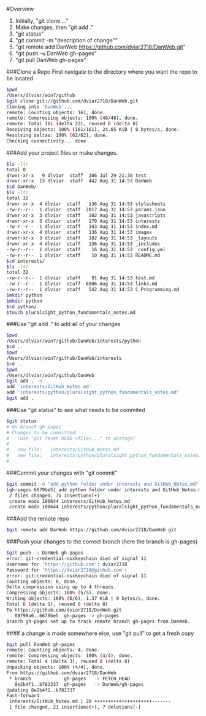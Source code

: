 #Overview
1. Initially, "git clone ..."
2. Make changes, then "git add ."
3. "git status"
4. "git commit -m "description of change""
5. "git remote add DanWeb https://github.com/dviar2718/DanWeb.git"
6. "git push -u DanWeb gh-pages"
7. "git pull DanWeb gh-pages"


###Clone a Repo
First navigate to the directory where you want the repo to be located
```bash
$pwd
/Users/dlviar/win7/github
$git clone git://github.com/dviar2718/DanWeb.git
Cloning into 'DanWeb'...
remote: Counting objects: 161, done.
remote: Compressing objects: 100% (48/48), done.
remote: Total 161 (delta 22), reused 0 (delta 0)
Receiving objects: 100% (161/161), 24.65 KiB | 0 bytes/s, done.
Resolving deltas: 100% (62/62), done.
Checking connectivity... done
```
###Add your project files or make changes.
```bash
$ls -ltr
total 0
drwxr-xr-x   9 dlviar  staff  306 Jul 29 21:38 test
drwxr-xr-x  13 dlviar  staff  442 Aug 31 14:53 DanWeb
$cd DanWeb/
$ls -ltr
total 32
drwxr-xr-x  4 dlviar  staff   136 Aug 31 14:53 stylesheets
-rw-r--r--  1 dlviar  staff  2017 Aug 31 14:53 params.json
drwxr-xr-x  3 dlviar  staff   102 Aug 31 14:53 javascripts
drwxr-xr-x  5 dlviar  staff   170 Aug 31 14:53 interests
-rw-r--r--  1 dlviar  staff   343 Aug 31 14:53 index.md
drwxr-xr-x  4 dlviar  staff   136 Aug 31 14:53 images
drwxr-xr-x  3 dlviar  staff   102 Aug 31 14:53 _layouts
drwxr-xr-x  4 dlviar  staff   136 Aug 31 14:53 _includes
-rw-r--r--  1 dlviar  staff    16 Aug 31 14:53 _config.yml
-rw-r--r--  1 dlviar  staff    10 Aug 31 14:53 README.md
$cd interests/
$ls -ltr
total 32
-rw-r--r--  1 dlviar  staff    91 Aug 31 14:53 test.md
-rw-r--r--  1 dlviar  staff  6906 Aug 31 14:53 links.md
-rw-r--r--  1 dlviar  staff   542 Aug 31 14:53 C_Programming.md
$mkdir python
$mkdir python
$cd python/
$touch pluralsight_python_fundamentals_notes.md
```
###Use "git add ." to add all of your changes
```bash
$pwd
/Users/dlviar/win7/github/DanWeb/interests/python
$cd ..
$pwd
/Users/dlviar/win7/github/DanWeb/interests
$cd ..
$pwd
/Users/dlviar/win7/github/DanWeb
$git add . -n
add 'interests/GitHub_Notes.md'
add 'interests/python/pluralsight_python_fundamentals_notes.md'
$git add .
```
###Use "git status" to see what needs to be commited
```bash
$git status
# On branch gh-pages
# Changes to be committed:
#   (use "git reset HEAD <file>..." to unstage)
#
#	new file:   interests/GitHub_Notes.md
#	new file:   interests/python/pluralsight_python_fundamentals_notes.md
#
```

###Commit your changes with "git commit"
```bash
$git commit -m "add python folder under interests and GitHub_Notes.md"
[gh-pages 6679be5] add python folder under interests and GitHub_Notes.md
 2 files changed, 75 insertions(+)
 create mode 100644 interests/GitHub_Notes.md
 create mode 100644 interests/python/pluralsight_python_fundamentals_notes.md
```

###Add the remote repo
```bash
$git remote add DanWeb https://github.com/dviar2718/DanWeb.git
```
###Push your changes to the correct branch (here the branch is gh-pages)
```bash
$git push -u DanWeb gh-pages
error: git-credential-osxkeychain died of signal 11
Username for 'https://github.com': dviar2718
Password for 'https://dviar2718@github.com': 
error: git-credential-osxkeychain died of signal 11
Counting objects: 8, done.
Delta compression using up to 4 threads.
Compressing objects: 100% (5/5), done.
Writing objects: 100% (6/6), 1.37 KiB | 0 bytes/s, done.
Total 6 (delta 1), reused 0 (delta 0)
To https://github.com/dviar2718/DanWeb.git
   09798a6..6679be5  gh-pages -> gh-pages
Branch gh-pages set up to track remote branch gh-pages from DanWeb.
```
###If a change is made somewhere else, use "git pull" to get a fresh copy
```bash
$git pull DanWeb gh-pages
remote: Counting objects: 4, done.
remote: Compressing objects: 100% (4/4), done.
remote: Total 4 (delta 3), reused 0 (delta 0)
Unpacking objects: 100% (4/4), done.
From https://github.com/dviar2718/DanWeb
 * branch            gh-pages   -> FETCH_HEAD
   8e2b4f1..b782337  gh-pages   -> DanWeb/gh-pages
Updating 8e2b4f1..b782337
Fast-forward
 interests/GitHub_Notes.md | 28 +++++++++++++++++++++-------
 1 file changed, 21 insertions(+), 7 deletions(-)
```
